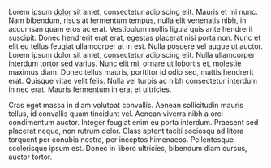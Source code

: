 Lorem ipsum [dolor](www.google.com) sit amet, consectetur adipiscing elit. Mauris et mi nunc. Nam bibendum, risus at fermentum tempus, nulla elit venenatis nibh, in accumsan quam eros ac erat. Vestibulum mollis ligula quis ante hendrerit suscipit. Donec hendrerit erat erat, egestas placerat nisi porta non. Nunc et elit eu tellus feugiat ullamcorper at in est. Nulla posuere vel augue ut auctor. Lorem ipsum dolor sit amet, consectetur adipiscing elit. Nulla ullamcorper interdum tortor sed varius. Nunc elit mi, ornare ut lobortis et, molestie maximus diam. Donec tellus mauris, porttitor id odio sed, mattis hendrerit erat. Quisque vitae velit felis. Nulla vel turpis ac nibh consectetur interdum in nec erat. Mauris fermentum in erat et ultricies.

Cras eget massa in diam volutpat convallis. Aenean sollicitudin mauris tellus, id convallis quam tincidunt vel. Aenean viverra nibh a orci condimentum auctor. Integer feugiat enim eu porta interdum. Praesent sed placerat neque, non rutrum dolor. Class aptent taciti sociosqu ad litora torquent per conubia nostra, per inceptos himenaeos. Pellentesque scelerisque ipsum est. Donec in libero ultricies, bibendum diam cursus, auctor tortor.